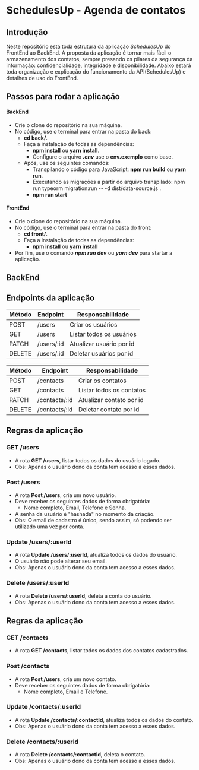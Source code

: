 # SchedulesUp - Agenda de contatos

## Introdução

Neste repositório está toda estrutura da aplicação *SchedulesUp* do FrontEnd ao BackEnd. A proposta da aplicação é tornar mais fácil o armazenamento dos contatos, 
sempre presando os pilares da segurança da informação: confidencialidade, integridade e disponibilidade.
Abaixo estará toda organização e explicação do funcionamento da API(SchedulesUp) e detalhes de uso do FrontEnd. 

## Passos para rodar a aplicação

#### BackEnd

- Crie o clone do repositório na sua máquina.
- No código, use o terminal para entrar na pasta do back:
   -  **cd back/**.
   -  Faça a instalação de todas as dependências:
        -  **npm install** ou **yarn install**.
        -  Configure o arquivo ***.env*** use o **env.exemplo** como base.
   - Após, use os seguintes comandos:
        - Transpilando o código para JavaScript: **npm run build** ou **yarn run**.
        - Executando as migrações a partir do arquivo transpilado: npm run typeorm migration:run -- -d dist/data-source.js .
        - **npm run start**


#### FrontEnd

- Crie o clone do repositório na sua máquina.
- No código, use o terminal para entrar na pasta do front:
   -  **cd front/**.
   -  Faça a instalação de todas as dependências:
        -  **npm install** ou **yarn install**
- Por fim, use o comando ***npm run dev*** ou ***yarn dev*** para startar a aplicação. 


## BackEnd

## Endpoints da aplicação

| Método | Endpoint    | Responsabilidade       |
| ------ | ----------- | ---------------------- |
| POST   | /users      | Criar os usuários       |
| GET    | /users      | Listar todos os usuários|
| PATCH  | /users/:id  | Atualizar usuário por id |
| DELETE | /users/:id  | Deletar usuários por id   |

| Método | Endpoint    | Responsabilidade       |
| ------ | ----------- | ---------------------- |
| POST   | /contacts      | Criar os contatos       |
| GET    | /contacts      | Listar todos os contatos|
| PATCH  | /contacts/:id  | Atualizar contato por id |
| DELETE | /contacts/:id  | Deletar contato por id   |


## Regras da aplicação

### GET /users

-   A rota **GET /users**, listar todos os dados do usuário logado.
-   Obs: Apenas o usuário dono da conta tem acesso a esses dados.

### Post /users 

-  A rota **Post /users**, cria um novo usuário.
-  Deve receber os seguintes dados de forma obrigatória:
    -  Nome completo, Email, Telefone e Senha.
-  A senha da usuário é "hashada" no momento da criação.
-  Obs: O email de cadastro é único, sendo assim, só podendo ser utilizado uma vez por conta. 

### Update /users/:userId 

-  A rota **Update /users/:userId**, atualiza todos os dados do usuário.
-  O usuário não pode alterar seu email.
-  Obs: Apenas o usuário dono da conta tem acesso a esses dados.


### Delete /users/:userId  

-  A rota **Delete /users/:userId**, deleta a conta do usuário.
-  Obs: Apenas o usuário dono da conta tem acesso a esses dados.

## Regras da aplicação

### GET /contacts

-   A rota **GET /contacts**, listar todos os dados dos contatos cadastrados.

### Post /contacts 

-  A rota **Post /users**, cria um novo contato.
-  Deve receber os seguintes dados de forma obrigatória:
    -  Nome completo, Email e Telefone.

### Update /contacts/:userId 

-  A rota **Update /contacts/:contactId**, atualiza todos os dados do contato.
-  Obs: Apenas o usuário dono da conta tem acesso a esses dados.


### Delete /contacts/:userId  

-  A rota **Delete /contacts/:contactId**, deleta o contato.
-  Obs: Apenas o usuário dono da conta tem acesso a esses dados.

